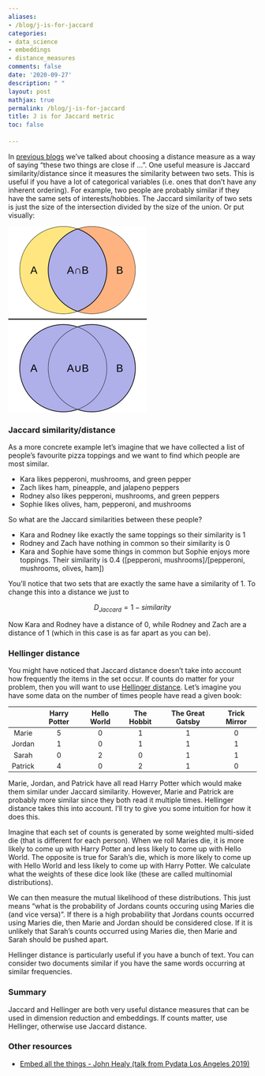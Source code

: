 ```yaml
---
aliases:
- /blog/j-is-for-jaccard
categories:
- data_science
- embeddings
- distance_measures
comments: false
date: '2020-09-27'
description: " "
layout: post
mathjax: true
permalink: /blog/j-is-for-jaccard
title: J is for Jaccard metric
toc: false

---
```


In [previous blogs](../2020-05-03-e-is-for-embeddings/index.qmd) we’ve talked about choosing a distance measure as a way of saying “these two things are close if ...”. One useful measure is Jaccard similarity/distance since it measures the similarity between two sets. This is useful if you have a lot of categorical variables (i.e. ones that don’t have any inherent ordering). For example, two people are probably similar if they have the same sets of interests/hobbies. The Jaccard similarity of two sets is just the size of the intersection divided by the size of the union. Or put visually:

![](jaccard_small.png)

### Jaccard similarity/distance

As a more concrete example let’s imagine that we have collected a list of people’s favourite pizza toppings and we want to find which people are most similar. 

* Kara likes pepperoni, mushrooms, and green pepper
* Zach likes ham, pineapple, and jalapeno peppers
* Rodney also likes pepperoni, mushrooms, and green peppers
* Sophie likes olives, ham, pepperoni, and mushrooms

 So what are the Jaccard similarities between these people?

* Kara and Rodney like exactly the same toppings so their similarity is 1
* Rodney and Zach have nothing in common so their similarity is 0
* Kara and Sophie have some things in common but Sophie enjoys more toppings. Their similarity is 0.4 ([pepperoni, mushrooms]/[pepperoni, mushrooms, olives, ham])

You’ll notice that two sets that are exactly the same have a similarity of 1. To change this into a distance we just to

$$ D_{Jaccard} = 1 - similarity $$

Now Kara and Rodney have a distance of 0, while Rodney and Zach are a distance of 1 (which in this case is as far apart as you can be).

### Hellinger distance

You might have noticed that Jaccard distance doesn’t take into account how frequently the items in the set occur. If counts do matter for your problem, then you will want to use [Hellinger distance](https://en.wikipedia.org/wiki/Hellinger_distance). Let’s imagine you have some data on the number of times people have read a given book:

| | Harry Potter | Hello World | The Hobbit | The Great Gatsby | Trick Mirror |
|:---------:|:-----:|:------:|:------:| :------:| :------:|
| Marie | 5 | 0 | 1 | 1 | 0 |
| Jordan | 1 | 0 | 1 | 1 | 1 | 
| Sarah | 0 | 2 | 0 | 1 | 1 |
| Patrick | 4 | 0 | 2 | 1 | 0 |

Marie, Jordan, and Patrick have all read Harry Potter which would make them similar under Jaccard similarity. However, Marie and Patrick are probably more similar since they both read it multiple times. Hellinger distance takes this into account. I’ll try to give you some intuition for how it does this. 

Imagine that each set of counts is generated by some weighted multi-sided die (that is different for each person). When we roll Maries die, it is more likely to come up with Harry Potter and less likely to come up with Hello World. The opposite is true for Sarah’s die, which is more likely to come up with Hello World and less likely to come up with Harry Potter. We calculate what the weights of these dice look like (these are called multinomial distributions).

We can then measure the mutual likelihood of these distributions. This just means “what is the probability of Jordans counts occuring using Maries die (and vice versa)”. If there is a high probability that Jordans counts occurred using Maries die, then Marie and Jordan should be considered close. If it is unlikely that Sarah’s counts occurred using Maries die, then Marie and Sarah should be pushed apart.

Hellinger distance is particularly useful if you have a bunch of text. You can consider two documents similar if you have the same words occurring at similar frequencies. 


### Summary

Jaccard and Hellinger are both very useful distance measures that can be used in dimension reduction and embeddings. If counts matter, use Hellinger, otherwise use Jaccard distance.

### Other resources

* [Embed all the things - John Healy (talk from Pydata Los Angeles 2019)](https://www.youtube.com/watch?v=OtVR_ZnXLu4&list=PLGVZCDnMOq0pHVE3SB0ecki__VMncQPKo&index=41&t=0s)







